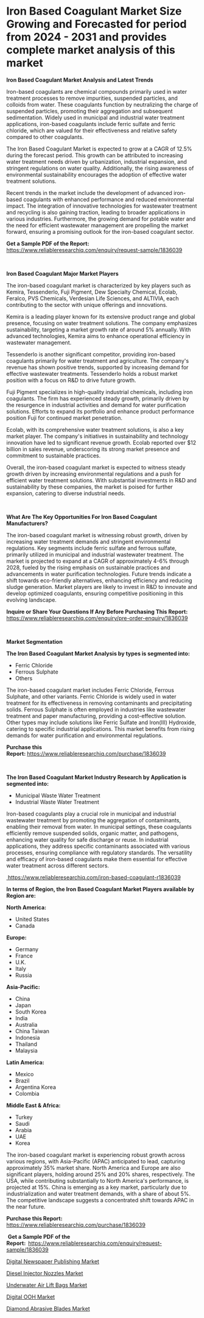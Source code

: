 <p><h1>Iron Based Coagulant Market Size Growing and Forecasted for period from 2024 - 2031 and provides complete market analysis of this market</h1></p><p><strong>Iron Based Coagulant Market Analysis and Latest Trends</strong></p>
<p><p>Iron-based coagulants are chemical compounds primarily used in water treatment processes to remove impurities, suspended particles, and colloids from water. These coagulants function by neutralizing the charge of suspended particles, promoting their aggregation and subsequent sedimentation. Widely used in municipal and industrial water treatment applications, iron-based coagulants include ferric sulfate and ferric chloride, which are valued for their effectiveness and relative safety compared to other coagulants.</p><p>The Iron Based Coagulant Market is expected to grow at a CAGR of 12.5% during the forecast period. This growth can be attributed to increasing water treatment needs driven by urbanization, industrial expansion, and stringent regulations on water quality. Additionally, the rising awareness of environmental sustainability encourages the adoption of effective water treatment solutions.</p><p>Recent trends in the market include the development of advanced iron-based coagulants with enhanced performance and reduced environmental impact. The integration of innovative technologies for wastewater treatment and recycling is also gaining traction, leading to broader applications in various industries. Furthermore, the growing demand for potable water and the need for efficient wastewater management are propelling the market forward, ensuring a promising outlook for the iron-based coagulant sector.</p></p>
<p><strong>Get a Sample PDF of the Report:&nbsp;</strong> <a href="https://www.reliableresearchiq.com/enquiry/request-sample/1836039?utm_campaign=101&utm_medium=2&utm_source=Github&utm_content=ia&utm_term=19112024&utm_id=iron-based-coagulant">https://www.reliableresearchiq.com/enquiry/request-sample/1836039</a></p>
<p>&nbsp;</p>
<p><strong>Iron Based Coagulant Major Market Players</strong></p>
<p><p>The iron-based coagulant market is characterized by key players such as Kemira, Tessenderlo, Fuji Pigment, Dew Specialty Chemical, Ecolab, Feralco, PVS Chemicals, Verdesian Life Sciences, and ALTIVIA, each contributing to the sector with unique offerings and innovations.</p><p>Kemira is a leading player known for its extensive product range and global presence, focusing on water treatment solutions. The company emphasizes sustainability, targeting a market growth rate of around 5% annually. With advanced technologies, Kemira aims to enhance operational efficiency in wastewater management.</p><p>Tessenderlo is another significant competitor, providing iron-based coagulants primarily for water treatment and agriculture. The company's revenue has shown positive trends, supported by increasing demand for effective wastewater treatments. Tessenderlo holds a robust market position with a focus on R&D to drive future growth.</p><p>Fuji Pigment specializes in high-quality industrial chemicals, including iron coagulants. The firm has experienced steady growth, primarily driven by the resurgence in industrial activities and demand for water purification solutions. Efforts to expand its portfolio and enhance product performance position Fuji for continued market penetration.</p><p>Ecolab, with its comprehensive water treatment solutions, is also a key market player. The company's initiatives in sustainability and technology innovation have led to significant revenue growth. Ecolab reported over $12 billion in sales revenue, underscoring its strong market presence and commitment to sustainable practices.</p><p>Overall, the iron-based coagulant market is expected to witness steady growth driven by increasing environmental regulations and a push for efficient water treatment solutions. With substantial investments in R&D and sustainability by these companies, the market is poised for further expansion, catering to diverse industrial needs.</p></p>
<p>&nbsp;</p>
<p><strong>What Are The Key Opportunities For Iron Based Coagulant Manufacturers?</strong></p>
<p><p>The iron-based coagulant market is witnessing robust growth, driven by increasing water treatment demands and stringent environmental regulations. Key segments include ferric sulfate and ferrous sulfate, primarily utilized in municipal and industrial wastewater treatment. The market is projected to expand at a CAGR of approximately 4-6% through 2028, fueled by the rising emphasis on sustainable practices and advancements in water purification technologies. Future trends indicate a shift towards eco-friendly alternatives, enhancing efficiency and reducing sludge generation. Market players are likely to invest in R&D to innovate and develop optimized coagulants, ensuring competitive positioning in this evolving landscape.</p></p>
<p><strong>Inquire or Share Your Questions If Any Before Purchasing This Report:</strong> <a href="https://www.reliableresearchiq.com/enquiry/pre-order-enquiry/1836039?utm_campaign=101&utm_medium=2&utm_source=Github&utm_content=ia&utm_term=19112024&utm_id=iron-based-coagulant">https://www.reliableresearchiq.com/enquiry/pre-order-enquiry/1836039</a></p>
<p>&nbsp;</p>
<p><strong>Market Segmentation</strong></p>
<p><strong>The Iron Based Coagulant Market Analysis by types is segmented into:</strong></p>
<p><ul><li>Ferric Chloride</li><li>Ferrous Sulphate</li><li>Others</li></ul></p>
<p><p>The iron-based coagulant market includes Ferric Chloride, Ferrous Sulphate, and other variants. Ferric Chloride is widely used in water treatment for its effectiveness in removing contaminants and precipitating solids. Ferrous Sulphate is often employed in industries like wastewater treatment and paper manufacturing, providing a cost-effective solution. Other types may include solutions like Ferric Sulfate and Iron(III) Hydroxide, catering to specific industrial applications. This market benefits from rising demands for water purification and environmental regulations.</p></p>
<p><strong>Purchase this Report:&nbsp;</strong><a href="https://www.reliableresearchiq.com/purchase/1836039?utm_campaign=101&utm_medium=2&utm_source=Github&utm_content=ia&utm_term=19112024&utm_id=iron-based-coagulant">https://www.reliableresearchiq.com/purchase/1836039</a></p>
<p>&nbsp;</p>
<p><strong>The Iron Based Coagulant Market Industry Research by Application is segmented into:</strong></p>
<p><ul><li>Municipal Waste Water Treatment</li><li>Industrial Waste Water Treatment</li></ul></p>
<p><p>Iron-based coagulants play a crucial role in municipal and industrial wastewater treatment by promoting the aggregation of contaminants, enabling their removal from water. In municipal settings, these coagulants efficiently remove suspended solids, organic matter, and pathogens, enhancing water quality for safe discharge or reuse. In industrial applications, they address specific contaminants associated with various processes, ensuring compliance with regulatory standards. The versatility and efficacy of iron-based coagulants make them essential for effective water treatment across different sectors.</p></p>
<p><a href="https://www.reliableresearchiq.com/iron-based-coagulant-r1836039?utm_campaign=101&utm_medium=2&utm_source=Github&utm_content=ia&utm_term=19112024&utm_id=iron-based-coagulant">&nbsp;https://www.reliableresearchiq.com/iron-based-coagulant-r1836039</a></p>
<p><strong>In terms of Region, the Iron Based Coagulant Market Players available by Region are:</strong></p>
<p>
    <p> <strong> North America: </strong>
        <ul>
            <li>United States</li>
            <li>Canada</li>
        </ul>
        </p> 
    <p> <strong> Europe: </strong>
        <ul>
            <li>Germany</li>
            <li>France</li>
            <li>U.K.</li>
            <li>Italy</li>
            <li>Russia</li>
        </ul>
        </p> 
    <p> <strong> Asia-Pacific: </strong>
        <ul>
            <li>China</li>
            <li>Japan</li>
            <li>South Korea</li>
            <li>India</li>
            <li>Australia</li>
            <li>China Taiwan</li>
            <li>Indonesia</li>
            <li>Thailand</li>
            <li>Malaysia</li>
        </ul>
        </p> 
    <p> <strong> Latin America: </strong>
        <ul>
            <li>Mexico</li>
            <li>Brazil</li>
            <li>Argentina Korea</li>
            <li>Colombia</li>
        </ul>
        </p> 
    <p> <strong> Middle East & Africa: </strong>
        <ul>
            <li>Turkey</li>
            <li>Saudi</li>
            <li>Arabia</li>
            <li>UAE</li>
            <li>Korea</li>
        </ul>
    </p>
    </p>
<p><p>The iron-based coagulant market is experiencing robust growth across various regions, with Asia-Pacific (APAC) anticipated to lead, capturing approximately 35% market share. North America and Europe are also significant players, holding around 25% and 20% shares, respectively. The USA, while contributing substantially to North America's performance, is projected at 15%. China is emerging as a key market, particularly due to industrialization and water treatment demands, with a share of about 5%. The competitive landscape suggests a concentrated shift towards APAC in the near future.</p></p>
<p><strong>Purchase this Report: </strong><a href="https://www.reliableresearchiq.com/purchase/1836039?utm_campaign=101&utm_medium=2&utm_source=Github&utm_content=ia&utm_term=19112024&utm_id=iron-based-coagulant">https://www.reliableresearchiq.com/purchase/1836039</a></p>
<p>&nbsp;<strong>Get a Sample PDF of the Report:&nbsp;&nbsp;</strong><a href="https://www.reliableresearchiq.com/enquiry/request-sample/1836039?utm_campaign=101&utm_medium=2&utm_source=Github&utm_content=ia&utm_term=19112024&utm_id=iron-based-coagulant">https://www.reliableresearchiq.com/enquiry/request-sample/1836039</a></p>
<p><strong></strong></p>
<p><p><a href="https://issuu.com/reportprime-2/docs/digital-newspaper-publishing-market_968e5ebb302f82?utm_campaign=101&utm_medium=2&utm_source=Github&utm_content=ia&utm_term=19112024&utm_id=iron-based-coagulant">Digital Newspaper Publishing Market</a></p><p><a href="https://www.linkedin.com/pulse/diesel-injector-nozzles-market-drivers-challenges-forecast-ew7pc?utm_campaign=101&utm_medium=2&utm_source=Github&utm_content=ia&utm_term=19112024&utm_id=iron-based-coagulant">Diesel Injector Nozzles Market</a></p><p><a href="https://www.linkedin.com/pulse/unveiling-market-trends-global-underwater-air-lift-bags-6q3yc?utm_campaign=101&utm_medium=2&utm_source=Github&utm_content=ia&utm_term=19112024&utm_id=iron-based-coagulant">Underwater Air Lift Bags Market</a></p><p><a href="https://issuu.com/reportprime-2/docs/digital-ooh-market-size-2030.pptx_12871910156a37?utm_campaign=101&utm_medium=2&utm_source=Github&utm_content=ia&utm_term=19112024&utm_id=iron-based-coagulant">Digital OOH Market</a></p><p><a href="https://www.linkedin.com/pulse/navigating-global-diamond-abrasive-blades-market-landscape-8s1jc?utm_campaign=101&utm_medium=2&utm_source=Github&utm_content=ia&utm_term=19112024&utm_id=iron-based-coagulant">Diamond Abrasive Blades Market</a></p></p>